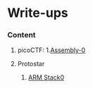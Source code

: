 # Write-ups

### Content
1. picoCTF:
    1.[Assembly-0](picoCTF/assembly-0.md)

3. Protostar
    1. [ARM Stack0](Protostar/ARM_stack1.md)
